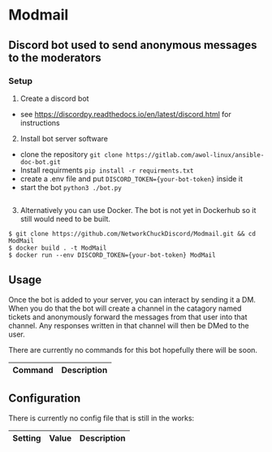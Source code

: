 # Modmail
## Discord bot used to send anonymous messages to the moderators

### Setup

1. Create a discord bot
  - see https://discordpy.readthedocs.io/en/latest/discord.html for instructions
2. Install bot server software
  - clone the repository `git clone https://gitlab.com/awol-linux/ansible-doc-bot.git`
  - Install requirments `pip install -r requirments.txt`
  - create a .env file and put `DISCORD_TOKEN={your-bot-token}` inside it
  - start the bot `python3 ./bot.py`
``` Please note as of now there is no presistent storage. once that is set up there will probaly need to be a etcd backend. although it may be something else I am not settled yet 
```
3. Alternatively you can use Docker. The bot is not yet in Dockerhub so it still would need to be built.
```
$ git clone https://github.com/NetworkChuckDiscord/Modmail.git && cd ModMail
$ docker build . -t ModMail
$ docker run --env DISCORD_TOKEN={your-bot-token} ModMail
```
## Usage

Once the bot is added to your server, you can interact by sending it a DM. When you do that the bot will create a channel in the catagory named tickets and anonymously forward the messages from that user into that channel. Any responses written in that channel will then be DMed to the user.

There are currently no commands for this bot hopefully there will be soon.

| Command | Description
|---------|-------------|


## Configuration

There is currently no config file that is still in the works:

| Setting | Value | Description |
|---------|-------|--------------|
